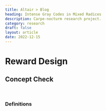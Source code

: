 ```yaml
---
title: Altair > Blog
heading: Intense Gray Codes in Mixed Radices
description: Carpe-nocturm research project.
category: research
draft: false
layout: article
date: 2022-12-15
---
```


# Reward Design

## Concept Check
 
 &nbsp;
 
### Definitions
